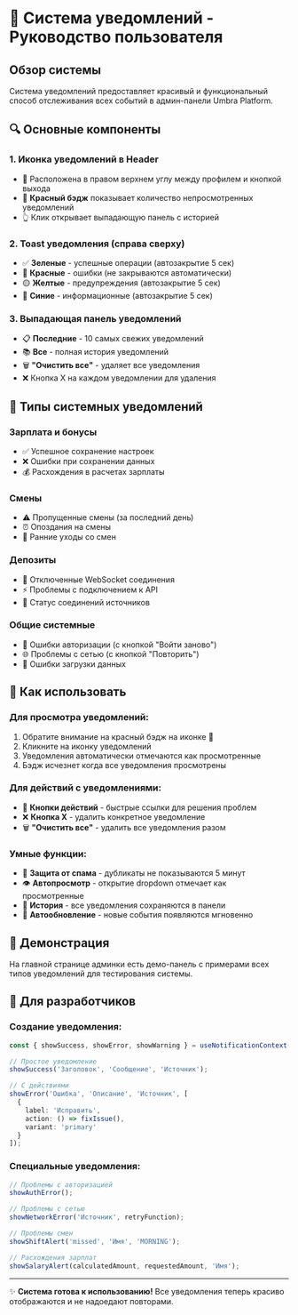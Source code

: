 # 🔔 Система уведомлений - Руководство пользователя

## Обзор системы

Система уведомлений предоставляет красивый и функциональный способ отслеживания всех событий в админ-панели Umbra Platform.

## 🔍 Основные компоненты

### 1. **Иконка уведомлений в Header**
- 📍 Расположена в правом верхнем углу между профилем и кнопкой выхода
- 🔴 **Красный бэдж** показывает количество непросмотренных уведомлений
- 👆 Клик открывает выпадающую панель с историей

### 2. **Toast уведомления (справа сверху)**
- ✅ **Зеленые** - успешные операции (автозакрытие 5 сек)
- 🔴 **Красные** - ошибки (не закрываются автоматически)
- 🟡 **Желтые** - предупреждения (автозакрытие 5 сек)
- 🔵 **Синие** - информационные (автозакрытие 5 сек)

### 3. **Выпадающая панель уведомлений**
- 📋 **Последние** - 10 самых свежих уведомлений
- 📚 **Все** - полная история уведомлений
- 🗑️ **"Очистить все"** - удаляет все уведомления
- ❌ Кнопка X на каждом уведомлении для удаления

## 🎯 Типы системных уведомлений

### **Зарплата и бонусы**
- ✅ Успешное сохранение настроек
- ❌ Ошибки при сохранении данных
- 💰 Расхождения в расчетах зарплаты

### **Смены**
- ⚠️ Пропущенные смены (за последний день)
- ⏰ Опоздания на смены
- 🚪 Ранние уходы со смен

### **Депозиты**
- 📡 Отключенные WebSocket соединения
- ⚡ Проблемы с подключением к API
- 🔌 Статус соединений источников

### **Общие системные**
- 🔐 Ошибки авторизации (с кнопкой "Войти заново")
- 🌐 Проблемы с сетью (с кнопкой "Повторить")
- 💾 Ошибки загрузки данных

## 🚀 Как использовать

### **Для просмотра уведомлений:**
1. Обратите внимание на красный бэдж на иконке 🔔
2. Кликните на иконку уведомлений
3. Уведомления автоматически отмечаются как просмотренные
4. Бэдж исчезнет когда все уведомления просмотрены

### **Для действий с уведомлениями:**
- 🎯 **Кнопки действий** - быстрые ссылки для решения проблем
- ❌ **Кнопка X** - удалить конкретное уведомление  
- 🗑️ **"Очистить все"** - удалить все уведомления разом

### **Умные функции:**
- 🚫 **Защита от спама** - дубликаты не показываются 5 минут
- 👁️ **Автопросмотр** - открытие dropdown отмечает как просмотренные
- 💾 **История** - все уведомления сохраняются в панели
- 🔄 **Автообновление** - новые события появляются мгновенно

## 🎨 Демонстрация

На главной странице админки есть демо-панель с примерами всех типов уведомлений для тестирования системы.

## 🔧 Для разработчиков

### Создание уведомления:
```typescript
const { showSuccess, showError, showWarning } = useNotificationContext();

// Простое уведомление
showSuccess('Заголовок', 'Сообщение', 'Источник');

// С действиями
showError('Ошибка', 'Описание', 'Источник', [
  {
    label: 'Исправить',
    action: () => fixIssue(),
    variant: 'primary'
  }
]);
```

### Специальные уведомления:
```typescript
// Проблемы с авторизацией
showAuthError();

// Проблемы с сетью
showNetworkError('Источник', retryFunction);

// Проблемы смен
showShiftAlert('missed', 'Имя', 'MORNING');

// Расхождения зарплат
showSalaryAlert(calculatedAmount, requestedAmount, 'Имя');
```

---

✨ **Система готова к использованию!** Все уведомления теперь красиво отображаются и не надоедают повторами.

